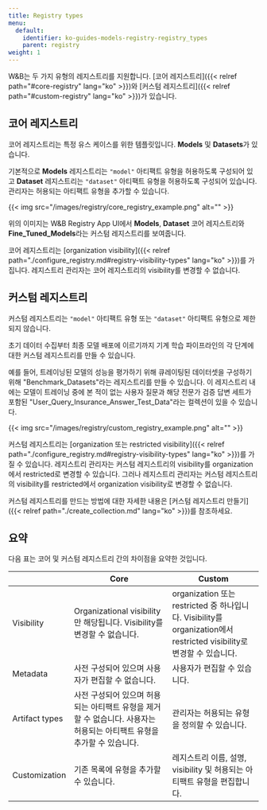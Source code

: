 ```yaml
---
title: Registry types
menu:
  default:
    identifier: ko-guides-models-registry-registry_types
    parent: registry
weight: 1
---
```


W\&B는 두 가지 유형의 레지스트리를 지원합니다. [코어 레지스트리]({{< relref path="#core-registry" lang="ko" >}})와 [커스텀 레지스트리]({{< relref path="#custom-registry" lang="ko" >}})가 있습니다.

## 코어 레지스트리
코어 레지스트리는 특정 유스 케이스를 위한 템플릿입니다. **Models** 및 **Datasets**가 있습니다.

기본적으로 **Models** 레지스트리는 `"model"` 아티팩트 유형을 허용하도록 구성되어 있고 **Dataset** 레지스트리는 `"dataset"` 아티팩트 유형을 허용하도록 구성되어 있습니다. 관리자는 허용되는 아티팩트 유형을 추가할 수 있습니다.

{{< img src="/images/registry/core_registry_example.png" alt="" >}}

위의 이미지는 W\&B Registry App UI에서 **Models**, **Dataset** 코어 레지스트리와 **Fine_Tuned_Models**라는 커스텀 레지스트리를 보여줍니다.

코어 레지스트리는 [organization visibility]({{< relref path="./configure_registry.md#registry-visibility-types" lang="ko" >}})를 가집니다. 레지스트리 관리자는 코어 레지스트리의 visibility를 변경할 수 없습니다.

## 커스텀 레지스트리
커스텀 레지스트리는 `"model"` 아티팩트 유형 또는 `"dataset"` 아티팩트 유형으로 제한되지 않습니다.

초기 데이터 수집부터 최종 모델 배포에 이르기까지 기계 학습 파이프라인의 각 단계에 대한 커스텀 레지스트리를 만들 수 있습니다.

예를 들어, 트레이닝된 모델의 성능을 평가하기 위해 큐레이팅된 데이터셋을 구성하기 위해 "Benchmark_Datasets"라는 레지스트리를 만들 수 있습니다. 이 레지스트리 내에는 모델이 트레이닝 중에 본 적이 없는 사용자 질문과 해당 전문가 검증 답변 세트가 포함된 "User_Query_Insurance_Answer_Test_Data"라는 컬렉션이 있을 수 있습니다.

{{< img src="/images/registry/custom_registry_example.png" alt="" >}}

커스텀 레지스트리는 [organization 또는 restricted visibility]({{< relref path="./configure_registry.md#registry-visibility-types" lang="ko" >}})를 가질 수 있습니다. 레지스트리 관리자는 커스텀 레지스트리의 visibility를 organization에서 restricted로 변경할 수 있습니다. 그러나 레지스트리 관리자는 커스텀 레지스트리의 visibility를 restricted에서 organization visibility로 변경할 수 없습니다.

커스텀 레지스트리를 만드는 방법에 대한 자세한 내용은 [커스텀 레지스트리 만들기]({{< relref path="./create_collection.md" lang="ko" >}})를 참조하세요.

## 요약
다음 표는 코어 및 커스텀 레지스트리 간의 차이점을 요약한 것입니다.

|                | Core  | Custom|
| -------------- | ----- | ----- |
| Visibility     | Organizational visibility만 해당됩니다. Visibility를 변경할 수 없습니다. | organization 또는 restricted 중 하나입니다. Visibility를 organization에서 restricted visibility로 변경할 수 있습니다.|
| Metadata       | 사전 구성되어 있으며 사용자가 편집할 수 없습니다. | 사용자가 편집할 수 있습니다.  |
| Artifact types | 사전 구성되어 있으며 허용되는 아티팩트 유형을 제거할 수 없습니다. 사용자는 허용되는 아티팩트 유형을 추가할 수 있습니다. | 관리자는 허용되는 유형을 정의할 수 있습니다. |
| Customization    | 기존 목록에 유형을 추가할 수 있습니다.|  레지스트리 이름, 설명, visibility 및 허용되는 아티팩트 유형을 편집합니다.|

